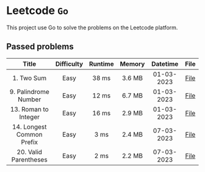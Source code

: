 # Leetcode `Go`

This project use Go to solve the problems on the Leetcode platform.

## Passed problems

|           Title           | Difficulty | Runtime | Memory |  Datetime  |                  File                   |
|:-------------------------:|:----------:|:-------:|:------:|:----------:|:---------------------------------------:|
|        1. Two Sum         |    Easy    |  38 ms  | 3.6 MB | 01-03-2023 |        [File](./src/1.TwoSum.go)        |
|   9. Palindrome Number    |    Easy    |  12 ms  | 6.7 MB | 01-03-2023 |   [File](./src/9.PalindromeNumber.go)   |
|   13. Roman to Integer    |    Easy    |  16 ms  | 2.9 MB | 01-03-2023 |   [File](./src/13.RomantoInteger.go)    |
| 14. Longest Common Prefix |    Easy    |  3 ms   | 2.4 MB | 07-03-2023 | [File](./src/14.LongestCommonPrefix.go) |
|   20. Valid Parentheses   |    Easy    |  2 ms   | 2.2 MB | 07-03-2023 |  [File](./src/20.ValidParentheses.go)   |
